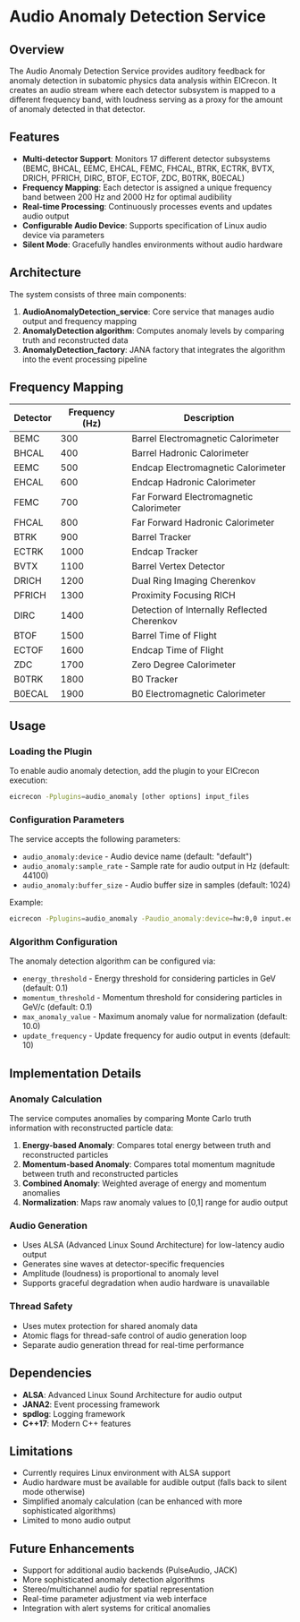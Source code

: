 # Audio Anomaly Detection Service

## Overview

The Audio Anomaly Detection Service provides auditory feedback for anomaly detection in subatomic physics data analysis within EICrecon. It creates an audio stream where each detector subsystem is mapped to a different frequency band, with loudness serving as a proxy for the amount of anomaly detected in that detector.

## Features

- **Multi-detector Support**: Monitors 17 different detector subsystems (BEMC, BHCAL, EEMC, EHCAL, FEMC, FHCAL, BTRK, ECTRK, BVTX, DRICH, PFRICH, DIRC, BTOF, ECTOF, ZDC, B0TRK, B0ECAL)
- **Frequency Mapping**: Each detector is assigned a unique frequency band between 200 Hz and 2000 Hz for optimal audibility
- **Real-time Processing**: Continuously processes events and updates audio output
- **Configurable Audio Device**: Supports specification of Linux audio device via parameters
- **Silent Mode**: Gracefully handles environments without audio hardware

## Architecture

The system consists of three main components:

1. **AudioAnomalyDetection_service**: Core service that manages audio output and frequency mapping
2. **AnomalyDetection algorithm**: Computes anomaly levels by comparing truth and reconstructed data
3. **AnomalyDetection_factory**: JANA factory that integrates the algorithm into the event processing pipeline

## Frequency Mapping

| Detector | Frequency (Hz) | Description |
|----------|----------------|-------------|
| BEMC     | 300           | Barrel Electromagnetic Calorimeter |
| BHCAL    | 400           | Barrel Hadronic Calorimeter |
| EEMC     | 500           | Endcap Electromagnetic Calorimeter |
| EHCAL    | 600           | Endcap Hadronic Calorimeter |
| FEMC     | 700           | Far Forward Electromagnetic Calorimeter |
| FHCAL    | 800           | Far Forward Hadronic Calorimeter |
| BTRK     | 900           | Barrel Tracker |
| ECTRK    | 1000          | Endcap Tracker |
| BVTX     | 1100          | Barrel Vertex Detector |
| DRICH    | 1200          | Dual Ring Imaging Cherenkov |
| PFRICH   | 1300          | Proximity Focusing RICH |
| DIRC     | 1400          | Detection of Internally Reflected Cherenkov |
| BTOF     | 1500          | Barrel Time of Flight |
| ECTOF    | 1600          | Endcap Time of Flight |
| ZDC      | 1700          | Zero Degree Calorimeter |
| B0TRK    | 1800          | B0 Tracker |
| B0ECAL   | 1900          | B0 Electromagnetic Calorimeter |

## Usage

### Loading the Plugin

To enable audio anomaly detection, add the plugin to your EICrecon execution:

```bash
eicrecon -Pplugins=audio_anomaly [other options] input_files
```

### Configuration Parameters

The service accepts the following parameters:

- `audio_anomaly:device` - Audio device name (default: "default")
- `audio_anomaly:sample_rate` - Sample rate for audio output in Hz (default: 44100)
- `audio_anomaly:buffer_size` - Audio buffer size in samples (default: 1024)

Example:
```bash
eicrecon -Pplugins=audio_anomaly -Paudio_anomaly:device=hw:0,0 input.edm4hep.root
```

### Algorithm Configuration

The anomaly detection algorithm can be configured via:

- `energy_threshold` - Energy threshold for considering particles in GeV (default: 0.1)
- `momentum_threshold` - Momentum threshold for considering particles in GeV/c (default: 0.1)
- `max_anomaly_value` - Maximum anomaly value for normalization (default: 10.0)
- `update_frequency` - Update frequency for audio output in events (default: 10)

## Implementation Details

### Anomaly Calculation

The service computes anomalies by comparing Monte Carlo truth information with reconstructed particle data:

1. **Energy-based Anomaly**: Compares total energy between truth and reconstructed particles
2. **Momentum-based Anomaly**: Compares total momentum magnitude between truth and reconstructed particles
3. **Combined Anomaly**: Weighted average of energy and momentum anomalies
4. **Normalization**: Maps raw anomaly values to [0,1] range for audio output

### Audio Generation

- Uses ALSA (Advanced Linux Sound Architecture) for low-latency audio output
- Generates sine waves at detector-specific frequencies
- Amplitude (loudness) is proportional to anomaly level
- Supports graceful degradation when audio hardware is unavailable

### Thread Safety

- Uses mutex protection for shared anomaly data
- Atomic flags for thread-safe control of audio generation loop
- Separate audio generation thread for real-time performance

## Dependencies

- **ALSA**: Advanced Linux Sound Architecture for audio output
- **JANA2**: Event processing framework
- **spdlog**: Logging framework
- **C++17**: Modern C++ features

## Limitations

- Currently requires Linux environment with ALSA support
- Audio hardware must be available for audible output (falls back to silent mode otherwise)
- Simplified anomaly calculation (can be enhanced with more sophisticated algorithms)
- Limited to mono audio output

## Future Enhancements

- Support for additional audio backends (PulseAudio, JACK)
- More sophisticated anomaly detection algorithms
- Stereo/multichannel audio for spatial representation
- Real-time parameter adjustment via web interface
- Integration with alert systems for critical anomalies
